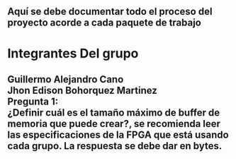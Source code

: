 ## Aquí se debe  documentar todo el proceso del proyecto acorde a cada paquete de trabajo


Integrantes Del grupo
=======================
Guillermo Alejandro Cano   
Jhon Edison Bohorquez Martinez  
Pregunta 1:  
¿Definir cuál es el tamaño máximo de buffer de memoria que puede crear?, se recomienda leer las especificaciones de la FPGA que está usando cada grupo. La respuesta se debe dar en bytes.
------------

